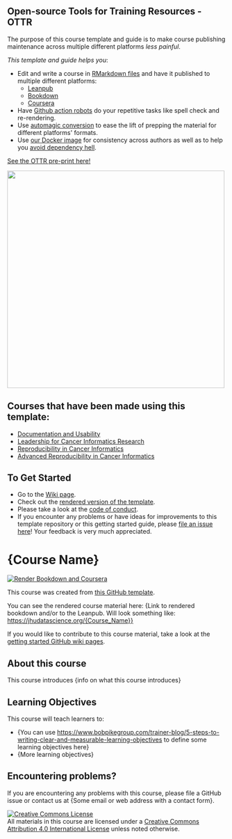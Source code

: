 <!--Delete this section below upon using the template-->

## Open-source Tools for Training Resources - OTTR

The purpose of this course template and guide is to make course publishing maintenance across multiple different platforms _less painful_.

_This template and guide helps you_:   

- Edit and write a course in [RMarkdown files](https://rmarkdown.rstudio.com/) and have it published to multiple different platforms:
  - [Leanpub](https://leanpub.com/bookstore?type=course)
  - [Bookdown](https://bookdown.org/)
  - [Coursera](https://www.coursera.org/)
- Have [Github action robots](https://github.com/jhudsl/OTTR_Template/wiki/How-to-set-up-and-customize-GitHub-actions-robots) do your repetitive tasks like spell check and re-rendering. 
- Use [automagic conversion](https://github.com/jhudsl/ottrpal) to ease the lift of prepping the material for different platforms' formats.
- Use [our Docker image](https://hub.docker.com/repository/docker/jhudsl/course_template) for consistency across authors as well as to help you [avoid dependency hell](https://en.wikipedia.org/wiki/Dependency_hell). 

[See the OTTR pre-print here!](https://arxiv.org/abs/2203.07083)

<img src="https://docs.google.com/presentation/d/18k_QN7l6zqZQXoiRfKWzcYFXNXJJEo6j4daYGoc3UcU/export/png?id=18k_QN7l6zqZQXoiRfKWzcYFXNXJJEo6j4daYGoc3UcU&pageid=gf4fcf6569c_2_29" width="500"/>

## Courses that have been made using this template:
- [Documentation and Usability](https://jhudatascience.org/Documentation_and_Usability/)
- [Leadership for Cancer Informatics Research](https://jhudatascience.org/Informatics_Research_Leadership/)
- [Reproducibility in Cancer Informatics](https://jhudatascience.org/Reproducibility_in_Cancer_Informatics/)
- [Advanced Reproducibility in Cancer Informatics](https://jhudatascience.org/Adv_Reproducibility_in_Cancer_Informatics/)

## To Get Started
- Go to the [Wiki page](https://github.com/jhudsl/OTTR_Template/wiki/Getting-started).
- Check out the [rendered version of the template](https://jhudatascience.org/OTTR_Template/).
- Please take a look at the [code of conduct](./code_of_conduct.md).
- If you encounter any problems or have ideas for improvements to this template repository or this getting started guide, please [file an issue here](https://github.com/jhudsl/OTTR_Template/issues/new/choose)! Your feedback is very much appreciated.

<!--Delete everything above this line upon using the template-->

# {Course Name}

[![Render Bookdown and Coursera](https://github.com/jhudsl/OTTR_Template/actions/workflows/render-all.yml/badge.svg)](https://github.com/jhudsl/OTTR_Template/actions/workflows/render-all.yml)

This course was created from [this GitHub template](https://github.com/jhudsl/OTTR_Template).

You can see the rendered course material here: {Link to rendered bookdown and/or to the Leanpub. Will look something like: https://jhudatascience.org/{Course_Name}}

If you would like to contribute to this course material, take a look at the [getting started GitHub wiki pages](https://github.com/jhudsl/OTTR_Template/wiki).

## About this course

This course introduces {info on what this course introduces}

## Learning Objectives

This course will teach learners to:  

- {You can use https://www.bobpikegroup.com/trainer-blog/5-steps-to-writing-clear-and-measurable-learning-objectives to define some learning objectives here}
- {More learning objectives}

## Encountering problems?

If you are encountering any problems with this course, please file a GitHub issue or contact us at {Some email or web address with a contact form}.

<a rel="license" href="http://creativecommons.org/licenses/by/4.0/"><img alt="Creative Commons License" style="border-width:0" src="https://i.creativecommons.org/l/by/4.0/88x31.png" /></a><br />All materials in this course are licensed under a <a rel="license" href="http://creativecommons.org/licenses/by/4.0/">Creative Commons Attribution 4.0 International License</a> unless noted otherwise.
